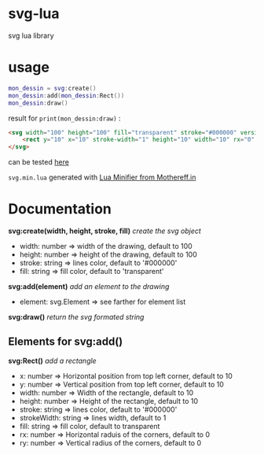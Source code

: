# svg-lua
svg lua library

# usage
```lua
mon_dessin = svg:create()
mon_dessin:add(mon_dessin:Rect())
mon_dessin:draw()
```

result for `print(mon_dessin:draw)` :
```html
<svg width="100" height="100" fill="transparent" stroke="#000000" version="1.1" xmlns="http://www.w3.org/2000/svg">
    <rect y="10" x="10" stroke-width="1" height="10" width="10" rx="0" ry="0" />
</svg>
```

can be tested [here](https://www.lua.org/cgi-bin/demo)

`svg.min.lua` generated with [Lua Minifier from Mothereff.in](https://mothereff.in/lua-minifier)

# Documentation
**svg:create(width, height, stroke, fill)** *create the svg object*

- width: number => width of the drawing, default to 100
- height: number => height of the drawing, default to 100
- stroke: string => lines color, default to '#000000'
- fill: string => fill color, default to 'transparent'

**svg:add(element)** *add an element to the drawing*

- element: svg.Element => see farther for element list

**svg:draw()** *return the svg formated string*

## Elements for svg:add()
**svg:Rect()** *add a rectangle*

- x: number => Horizontal position from top left corner, default to 10
- y: number => Vertical position from top left corner, default to 10
- width: number => Width of the rectangle, default to 10
- height: number => Height of the rectangle, default to 10
- stroke: string => lines color, default to '#000000'
- strokeWidth: string => lines width, default to 1
- fill: string => fill color, default to transparent
- rx: number => Horizontal raduis of the corners, default to 0
- ry: number => Vertical radius of the corners, default to 0